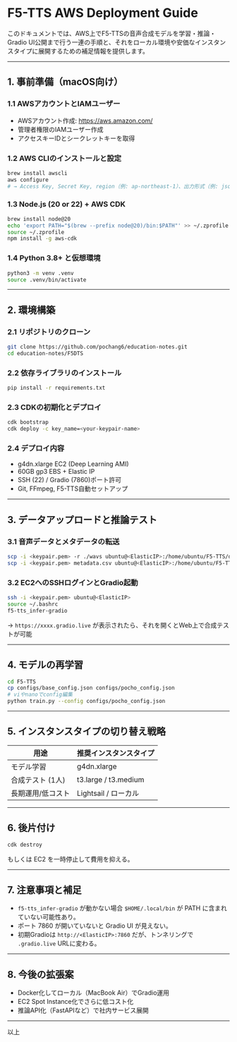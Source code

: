 # F5-TTS AWS Deployment Guide

このドキュメントでは、AWS上でF5-TTSの音声合成モデルを学習・推論・Gradio UI公開まで行う一連の手順と、それをローカル環境や安価なインスタンスタイプに展開するための補足情報を提供します。

---

## 1. 事前準備（macOS向け）

### 1.1 AWSアカウントとIAMユーザー
- AWSアカウント作成: https://aws.amazon.com/
- 管理者権限のIAMユーザー作成
- アクセスキーIDとシークレットキーを取得

### 1.2 AWS CLIのインストールと設定
```bash
brew install awscli
aws configure
# → Access Key, Secret Key, region（例: ap-northeast-1）、出力形式（例: json）
```

### 1.3 Node.js (20 or 22) + AWS CDK
```bash
brew install node@20
echo 'export PATH="$(brew --prefix node@20)/bin:$PATH"' >> ~/.zprofile
source ~/.zprofile
npm install -g aws-cdk
```

### 1.4 Python 3.8+ と仮想環境
```bash
python3 -m venv .venv
source .venv/bin/activate
```

---

## 2. 環境構築

### 2.1 リポジトリのクローン
```bash
git clone https://github.com/pochang6/education-notes.git
cd education-notes/F5DTS
```

### 2.2 依存ライブラリのインストール
```bash
pip install -r requirements.txt
```

### 2.3 CDKの初期化とデプロイ
```bash
cdk bootstrap
cdk deploy -c key_name=<your-keypair-name>
```

### 2.4 デプロイ内容
- g4dn.xlarge EC2 (Deep Learning AMI)
- 60GB gp3 EBS + Elastic IP
- SSH (22) / Gradio (7860)ポート許可
- Git, FFmpeg, F5-TTS自動セットアップ

---

## 3. データアップロードと推論テスト

### 3.1 音声データとメタデータの転送
```bash
scp -i <keypair.pem> -r ./wavs ubuntu@<ElasticIP>:/home/ubuntu/F5-TTS/data/pocho/
scp -i <keypair.pem> metadata.csv ubuntu@<ElasticIP>:/home/ubuntu/F5-TTS/data/pocho/
```

### 3.2 EC2へのSSHログインとGradio起動
```bash
ssh -i <keypair.pem> ubuntu@<ElasticIP>
source ~/.bashrc
f5-tts_infer-gradio
```

→ `https://xxxx.gradio.live` が表示されたら、それを開くとWeb上で合成テストが可能

---

## 4. モデルの再学習
```bash
cd F5-TTS
cp configs/base_config.json configs/pocho_config.json
# viやnanoでconfig編集
python train.py --config configs/pocho_config.json
```

---

## 5. インスタンスタイプの切り替え戦略

| 用途               | 推奨インスタンスタイプ |
|--------------------|------------------|
| モデル学習        | g4dn.xlarge       |
| 合成テスト (1人)  | t3.large / t3.medium |
| 長期運用/低コスト | Lightsail / ローカル |

---

## 6. 後片付け
```bash
cdk destroy
```
もしくは EC2 を一時停止して費用を抑える。

---

## 7. 注意事項と補足

- `f5-tts_infer-gradio` が動かない場合 `$HOME/.local/bin` が PATH に含まれていない可能性あり。
- ポート 7860 が開いていないと Gradio UI が見えない。
- 初期Gradioは `http://<ElasticIP>:7860` だが、トンネリングで `.gradio.live` URLに変わる。

---

## 8. 今後の拡張案

- Docker化してローカル（MacBook Air）でGradio運用
- EC2 Spot Instance化でさらに低コスト化
- 推論API化（FastAPIなど）で社内サービス展開

---

以上

